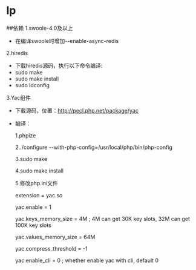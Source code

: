 # lp

##依赖
1.swoole-4.0及以上
* 在编译swoole时增加--enable-async-redis

2.hiredis
 * 下载hiredis源码，执行以下命令编译:
 * sudo make
 * sudo make install
 * sudo ldconfig
 
 3.Yac组件
  * 下载源码，位置：http://pecl.php.net/package/yac
  * 编译：
  
    1.phpize
    
    2../configure --with-php-config=/usr/local/php/bin/php-config
    
    3.sudo make
    
    4.sudo make install
    
    5.修改php.ini文件
    
    extension = yac.so
    
    yac.enable = 1
    
    yac.keys_memory_size = 4M ; 4M can get 30K key slots, 32M can get 100K key slots
    
    yac.values_memory_size = 64M
    
    yac.compress_threshold = -1
    
    yac.enable_cli = 0 ; whether enable yac with cli, default 0
    
